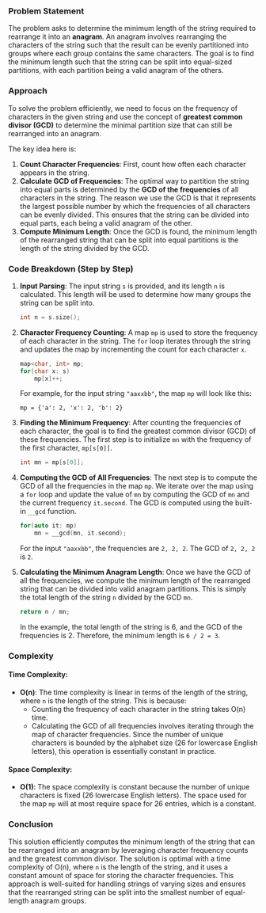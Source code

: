 ### Problem Statement

The problem asks to determine the minimum length of the string required to rearrange it into an **anagram**. An anagram involves rearranging the characters of the string such that the result can be evenly partitioned into groups where each group contains the same characters. The goal is to find the minimum length such that the string can be split into equal-sized partitions, with each partition being a valid anagram of the others.

### Approach

To solve the problem efficiently, we need to focus on the frequency of characters in the given string and use the concept of **greatest common divisor (GCD)** to determine the minimal partition size that can still be rearranged into an anagram.

The key idea here is:
1. **Count Character Frequencies**: First, count how often each character appears in the string.
2. **Calculate GCD of Frequencies**: The optimal way to partition the string into equal parts is determined by the **GCD of the frequencies** of all characters in the string. The reason we use the GCD is that it represents the largest possible number by which the frequencies of all characters can be evenly divided. This ensures that the string can be divided into equal parts, each being a valid anagram of the other.
3. **Compute Minimum Length**: Once the GCD is found, the minimum length of the rearranged string that can be split into equal partitions is the length of the string divided by the GCD.

### Code Breakdown (Step by Step)

1. **Input Parsing**:
   The input string `s` is provided, and its length `n` is calculated. This length will be used to determine how many groups the string can be split into.

   ```cpp
   int n = s.size();
   ```

2. **Character Frequency Counting**:
   A map `mp` is used to store the frequency of each character in the string. The `for` loop iterates through the string and updates the map by incrementing the count for each character `x`.

   ```cpp
   map<char, int> mp;        
   for(char x: s)
       mp[x]++;
   ```

   For example, for the input string `"aaxxbb"`, the map `mp` will look like this:
   ```
   mp = {'a': 2, 'x': 2, 'b': 2}
   ```

3. **Finding the Minimum Frequency**:
   After counting the frequencies of each character, the goal is to find the greatest common divisor (GCD) of these frequencies. The first step is to initialize `mn` with the frequency of the first character, `mp[s[0]]`.

   ```cpp
   int mn = mp[s[0]];
   ```

4. **Computing the GCD of All Frequencies**:
   The next step is to compute the GCD of all the frequencies in the map `mp`. We iterate over the map using a `for` loop and update the value of `mn` by computing the GCD of `mn` and the current frequency `it.second`. The GCD is computed using the built-in `__gcd` function.

   ```cpp
   for(auto it: mp)
       mn = __gcd(mn, it.second);
   ```

   For the input `"aaxxbb"`, the frequencies are `2, 2, 2`. The GCD of `2, 2, 2` is `2`.

5. **Calculating the Minimum Anagram Length**:
   Once we have the GCD of all the frequencies, we compute the minimum length of the rearranged string that can be divided into valid anagram partitions. This is simply the total length of the string `n` divided by the GCD `mn`.

   ```cpp
   return n / mn;
   ```

   In the example, the total length of the string is 6, and the GCD of the frequencies is 2. Therefore, the minimum length is `6 / 2 = 3`.

### Complexity

#### Time Complexity:
- **O(n)**: The time complexity is linear in terms of the length of the string, where `n` is the length of the string. This is because:
  - Counting the frequency of each character in the string takes O(n) time.
  - Calculating the GCD of all frequencies involves iterating through the map of character frequencies. Since the number of unique characters is bounded by the alphabet size (26 for lowercase English letters), this operation is essentially constant in practice.

#### Space Complexity:
- **O(1)**: The space complexity is constant because the number of unique characters is fixed (26 lowercase English letters). The space used for the map `mp` will at most require space for 26 entries, which is a constant.

### Conclusion

This solution efficiently computes the minimum length of the string that can be rearranged into an anagram by leveraging character frequency counts and the greatest common divisor. The solution is optimal with a time complexity of O(n), where `n` is the length of the string, and it uses a constant amount of space for storing the character frequencies. This approach is well-suited for handling strings of varying sizes and ensures that the rearranged string can be split into the smallest number of equal-length anagram groups.